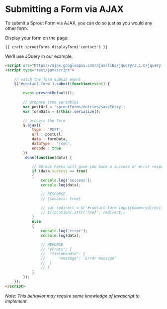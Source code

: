 # Submitting a Form via AJAX

To submit a Sprout Form via AJAX, you can do so just as you would any other form.

Display your form on the page: 

``` twig
{{ craft.sproutForms.displayForm('contact') }}
```

We'll use JQuery in our example.

``` html
<script src="https://ajax.googleapis.com/ajax/libs/jquery/3.1.0/jquery.min.js"></script>
<script type="text/javascript">
	
	// watch the form submit event
	$('#contact-form').submit(function(event) {

		event.preventDefault();
    
		// prepare some variables
		var postUrl = 'sproutForms/entries/saveEntry';
		var formData = $(this).serialize();

		// process the form
		$.ajax({
			type : 'POST',
			url : postUrl,
			data : formData,
			dataType : 'json',
			encode : true
		})
		.done(function(data) {

			// Sprout Forms will give you back a success or error response in JSON
			if (data.success == true)
			{
				console.log('success');
				console.log(data);

				// RESPONSE
				// {success: true}

				// var redirect = $('#contact-form input[name=redirect]').val();
				// $(location).attr('href', redirect);
			}
			else
			{
				console.log('error');
				console.log(data);

				// REPONSE 
				// "errors": {
				// 	"fieldHandle": {
				// 		"message": "Error message"
				// 	}
				// }
			}
		});
	});
</script>
```

_Note: This behavior may require some knowledge of javascript to implement._
